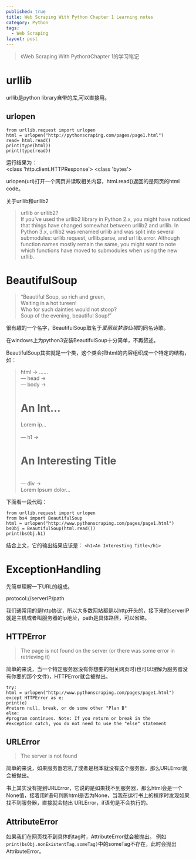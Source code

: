 ```yaml
---
published: true
title: Web Scraping With Python Chapter 1 Learning notes
category: Python
tags: 
  - Web Scraping
layout: post
---
```


>《Web Scraping With Python》Chapter 1的学习笔记

# urllib
urllib是python library自带的库,可以直接用。

## urlopen

	from urllib.request import urlopen
	html = urlopen("http://pythonscraping.com/pages/page1.html")
	read= html.read()
	print(type(html))
	print(type(read))
	
运行结果为：	
	<class 'http.client.HTTPResponse'>
    <class 'bytes'>

urlopen(url)打开一个网页并读取相关内容，html.read()返回的是网页的html code。

关于urllib和urllib2

>urllib or urllib2?  
If you’ve used the urllib2 library in Python 2.x, you might have
noticed that things have changed somewhat between urllib2 and
urllib. In Python 3.x, urllib2 was renamed urllib and was split into
several submodules: urllib.request, urllib.parse, and url
lib.error. Although function names mostly remain the same, you
might want to note which functions have moved to submodules
when using the new urllib.

# BeautifulSoup

>“Beautiful Soup, so rich and green,  
Waiting in a hot tureen!  
Who for such dainties would not stoop?  
Soup of the evening, beautiful Soup!”  

很有趣的一个名字，BeautifulSoup取名于*爱丽丝梦游仙境*的同名诗歌。

在windows上为python3安装BeautifulSoup十分简单，不再赘述。

BeautifulSoup其实就是一个类，这个类会把html的内容组织成一个特定的结构，如：

>html → <html><head>...</head><body>...</body></html>  
>— head → <head><title>A Useful Page<title></head>  
>— title → <title>A Useful Page</title>  
>— body → <body><h1>An Int...</h1><div>Lorem ip...</div></body>  
>— h1 → <h1>An Interesting Title</h1>  
>— div → <div>Lorem Ipsum dolor...</div>  

下面看一段代码：

	from urllib.request import urlopen
	from bs4 import BeautifulSoup
	html = urlopen("http://www.pythonscraping.com/pages/page1.html")
	bsObj = BeautifulSoup(html.read())
	print(bsObj.h1)

结合上文，它的输出结果应该是：
`<h1>An Interesting Title</h1>`
	
# ExceptionHandling

先简单理解一下URL的组成。

protocol://serverIP/path

我们通常用的是http协议，所以大多数网站都是以http开头的，接下来的serverIP就是主机或者叫服务器的ip地址，path是具体路径，可以省略。

## HTTPError

>The page is not found on the server (or there was some error in retrieving it)

简单的来说，当一个特定服务器没有你想要的相关网页时(也可以理解为服务器没有你要的那个文件)，HTTPError就会被抛出。

	try:
	html = urlopen("http://www.pythonscraping.com/pages/page1.html")
	except HTTPError as e:
	print(e)
	#return null, break, or do some other "Plan B"
	else:
	#program continues. Note: If you return or break in the
	#exception catch, you do not need to use the "else" statement

## URLError

>The server is not found

简单的来说，如果服务器宕机了或者是根本就没有这个服务器，那么URLError就会被抛出。

书上其实没有提到URLError，它说的是如果找不到服务器，那么html会是一个None值，接着用if语句判断html是否为None，当我在运行书上的程序时发现如果找不到服务器，直接就会抛出
URLError，if语句是不会执行的。

## AttributeError

如果我们在网页找不到具体的tag时，AttributeError就会被抛出。
例如`print(bsObj.nonExistentTag.someTag)`中的someTag不存在，此时会抛出AttributeError。


